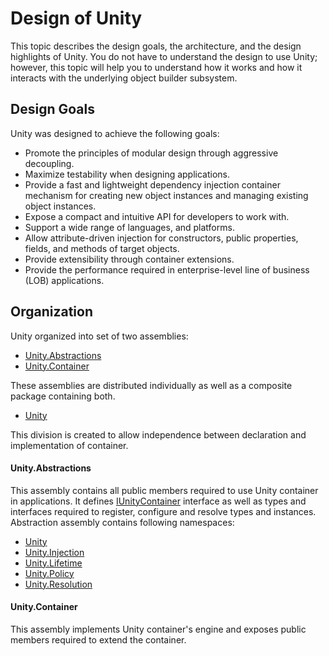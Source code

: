 # Design of Unity
This topic describes the design goals, the architecture, and the design highlights of Unity. You do not have to understand the design to use Unity; however, this topic will help you to understand how it works and how it interacts with the underlying object builder subsystem.

## Design Goals
Unity was designed to achieve the following goals:
* Promote the principles of modular design through aggressive decoupling.
* Maximize testability when designing applications.
* Provide a fast and lightweight dependency injection container mechanism for creating new object instances and managing existing object instances.
* Expose a compact and intuitive API for developers to work with.
* Support a wide range of languages, and platforms.
* Allow attribute-driven injection for constructors, public properties, fields, and methods of target objects.
* Provide extensibility through container extensions.
* Provide the performance required in enterprise-level line of business (LOB) applications.

## Organization
Unity organized into set of two assemblies:
* [Unity.Abstractions](https://www.nuget.org/packages/Unity.Abstractions/)
* [Unity.Container](https://www.nuget.org/packages/Unity.Container/)

These assemblies are distributed individually as well as a composite package containing both.

* [Unity](https://www.nuget.org/packages/Unity/)

This division is created to allow independence between declaration and implementation of container. 

#### Unity.Abstractions
This assembly contains all public members required to use Unity container in applications. It defines [IUnityContainer](xref:Unity.IUnityContainer) interface as well as types and interfaces required to register, configure and resolve types and instances. Abstraction assembly contains following namespaces:
* [Unity](xref:Unity)
* [Unity.Injection](xref:Unity.Injection)
* [Unity.Lifetime](xref:Unity.Lifetime)
* [Unity.Policy](xref:Unity.Policy)
* [Unity.Resolution](xref:Unity.Resolution)

#### Unity.Container
This assembly implements Unity container's engine and exposes public members required to extend the container. 

